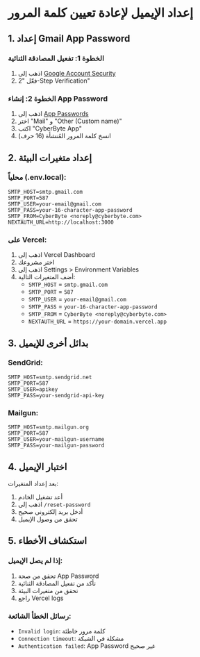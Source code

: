 # إعداد الإيميل لإعادة تعيين كلمة المرور

## 1. إعداد Gmail App Password

### الخطوة 1: تفعيل المصادقة الثنائية
1. اذهب إلى [Google Account Security](https://myaccount.google.com/security)
2. فعّل "2-Step Verification"

### الخطوة 2: إنشاء App Password
1. اذهب إلى [App Passwords](https://myaccount.google.com/apppasswords)
2. اختر "Mail" و "Other (Custom name)"
3. اكتب "CyberByte App"
4. انسخ كلمة المرور المُنشأة (16 حرف)

## 2. إعداد متغيرات البيئة

### محلياً (.env.local):
```env
SMTP_HOST=smtp.gmail.com
SMTP_PORT=587
SMTP_USER=your-email@gmail.com
SMTP_PASS=your-16-character-app-password
SMTP_FROM=CyberByte <noreply@cyberbyte.com>
NEXTAUTH_URL=http://localhost:3000
```

### على Vercel:
1. اذهب إلى Vercel Dashboard
2. اختر مشروعك
3. اذهب إلى Settings > Environment Variables
4. أضف المتغيرات التالية:
   - `SMTP_HOST` = `smtp.gmail.com`
   - `SMTP_PORT` = `587`
   - `SMTP_USER` = `your-email@gmail.com`
   - `SMTP_PASS` = `your-16-character-app-password`
   - `SMTP_FROM` = `CyberByte <noreply@cyberbyte.com>`
   - `NEXTAUTH_URL` = `https://your-domain.vercel.app`

## 3. بدائل أخرى للإيميل

### SendGrid:
```env
SMTP_HOST=smtp.sendgrid.net
SMTP_PORT=587
SMTP_USER=apikey
SMTP_PASS=your-sendgrid-api-key
```

### Mailgun:
```env
SMTP_HOST=smtp.mailgun.org
SMTP_PORT=587
SMTP_USER=your-mailgun-username
SMTP_PASS=your-mailgun-password
```

## 4. اختبار الإيميل

بعد إعداد المتغيرات:
1. أعد تشغيل الخادم
2. اذهب إلى `/reset-password`
3. أدخل بريد إلكتروني صحيح
4. تحقق من وصول الإيميل

## 5. استكشاف الأخطاء

### إذا لم يصل الإيميل:
1. تحقق من صحة App Password
2. تأكد من تفعيل المصادقة الثنائية
3. تحقق من متغيرات البيئة
4. راجع Vercel logs

### رسائل الخطأ الشائعة:
- `Invalid login`: كلمة مرور خاطئة
- `Connection timeout`: مشكلة في الشبكة
- `Authentication failed`: App Password غير صحيح
